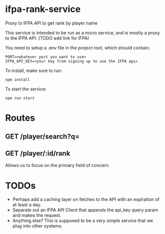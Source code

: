 # ifpa-rank-service
Proxy to IFPA API to get rank by player name

This service is intended to be run as a micro service, and is mostly a proxy to
the IFPA API. (TODO add link for IFPA)

You need to setup a .env file in the project root, which should contain:
```
PORT=<whatever port you want to use>
IFPA_API_KEY=<your key from signing up to use the IFPA api>
```

To install, make sure to run:
```
npm install
```

To start the service:
```
npm run start
```

# Routes
## GET /player/search?q=<url encoded name to lookup>

## GET /player/:id/rank
Allows us to focus on the primary field of concern.

# TODOs
* Perhaps add a caching layer on fetches to the API with an expiration of at least a day.
* Separate out an IFPA API Client that appends the api_key query param and makes the request.
* Anything else? This is supposed to be a very simple service that we plug into other systems.
